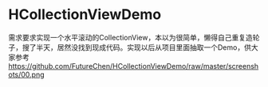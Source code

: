 # HCollectionViewDemo
需求要求实现一个水平滚动的CollectionView，本以为很简单，懒得自己重复造轮子，搜了半天，居然没找到现成代码。实现以后从项目里面抽取一个Demo，供大家参考
https://github.com/FutureChen/HCollectionViewDemo/raw/master/screenshots/00.png
